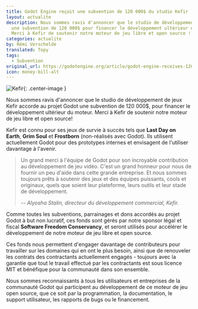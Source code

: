 ```yaml
---
title: Godot Engine reçoit une subvention de 120 000$ du studio Kefir
layout: actualite
description: Nous sommes ravis d'annoncer que le studio de développement de jeux Kefir accorde au projet Godot 
  une subvention de 120 000$ pour financer le développement ultérieur du moteur. 
  Merci à Kefir de soutenir notre moteur de jeu libre et open source !
categories: actualite
by: Rémi Verschelde
translated: Topy
tags:
  - Subvention
original_url: https://godotengine.org/article/godot-engine-receives-120000-grant-from-kefir
icon: money-bill-alt
---
```


![Kefir](https://godotengine.org/storage/app/uploads/public/602/3eb/707/6023eb707ee89657560854.png){: .center-image }

Nous sommes ravis d'annoncer que le studio de développement de jeux Kefir accorde au projet Godot une subvention de 120 000$, pour financer le développement ultérieur du moteur. Merci à Kefir de soutenir notre moteur de jeu libre et open source!

Kefir est connu pour ses jeux de survie à succès tels que __Last Day on Earth__, __Grim Soul__ et __Frostborn__ (non-réalisés avec Godot). Ils utilisent actuellement Godot pour des prototypes internes et envisagent de l'utiliser davantage à l'avenir.

> Un grand merci à l'équipe de Godot pour son incroyable contribution au développement de jeu vidéo. C'est un grand honneur pour nous de fournir un peu d'aide dans cette grande entreprise. Et nous sommes toujours prêts à soutenir des jeux et des équipes puissants, cools et originaux, quels que soient leur plateforme, leurs outils et leur stade de développement.
>
> -- _Alyosha Stalin, directeur du développement commercial, Kefir._

Comme toutes les subventions, parrainages et dons accordés au projet Godot à but non lucratif, ces fonds sont gérés par notre sponsor légal et fiscal __Software Freedom Conservancy__, et seront utilisés pour accélérer le développement de notre moteur de jeu libre et open source.

Ces fonds nous permettent d'engager davantage de contributeurs pour travailler sur les domaines qui en ont le plus besoin, ainsi que de renouveler les contrats des contractants actuellement engagés - toujours avec la garantie que tout le travail effectué par les contractants est sous licence MIT et bénéfique pour la communauté dans son ensemble.

Nous sommes reconnaissants à tous les utilisateurs et entreprises de la communauté Godot qui participent au développement de ce moteur de jeu open source, que ce soit par la programmation, la documentation, le support utilisateur, les rapports de bugs ou le financement.
